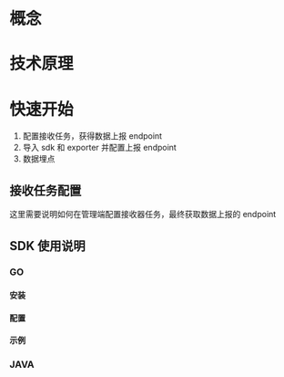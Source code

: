 # 概念


# 技术原理

# 快速开始
1. 配置接收任务，获得数据上报 endpoint
2. 导入 sdk 和 exporter 并配置上报 endpoint
3. 数据埋点

## 接收任务配置

这里需要说明如何在管理端配置接收器任务，最终获取数据上报的 endpoint

## SDK 使用说明

### GO
#### 安装
#### 配置
#### 示例


### JAVA